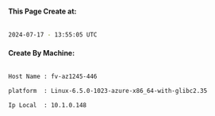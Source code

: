 
   
#### This Page Create at:

```bash

2024-07-17 - 13:55:05 UTC

```

#### Create By Machine:

```bash

Host Name : fv-az1245-446

platform  : Linux-6.5.0-1023-azure-x86_64-with-glibc2.35

Ip Local  : 10.1.0.148

```

